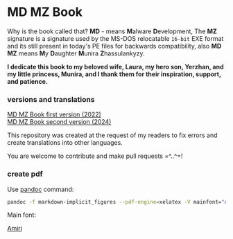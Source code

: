 # MD MZ Book

Why is the book called that? **MD** - means **M**alware **D**evelopment, The **MZ** signature is a signature used by the MS-DOS relocatable `16-bit` EXE format and its still present in today's PE files for backwards compatibility, also **MD MZ** means **M**y **D**aughter **M**unira **Z**hassulankyzy.     

**I dedicate this book to my beloved wife, Laura, my hero son, Yerzhan, and my little princess, Munira, and I thank them for their inspiration, support, and patience.**    

### versions and translations

[MD MZ Book first version (2022)](https://cocomelonc.github.io/book/2022/07/16/mybook.html)     
[MD MZ Book second version (2024)](https://cocomelonc.github.io/book/2024/11/29/mybook-2.html)      

This repository was created at the request of my readers to fix errors and create translations into other languages.      

You are welcome to contribute and make pull requests =^..^=!     

### create pdf

Use [pandoc](https://github.com/jgm/pandoc) command:    

```bash
pandoc -f markdown-implicit_figures --pdf-engine=xelatex -V mainfont="Amiri" -V colorlinks=true -V linkcolor=blue -o mdmz_book.pdf 1-intro.md 2-maldev.md .... 101-finall.md --mathjax
```

Main font:     

[Amiri](https://fonts.google.com/specimen/Amiri)      